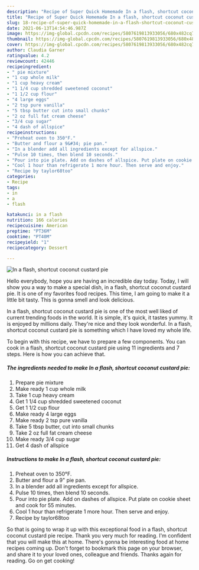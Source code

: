 ```yaml
---
description: "Recipe of Super Quick Homemade In a flash, shortcut coconut custard pie"
title: "Recipe of Super Quick Homemade In a flash, shortcut coconut custard pie"
slug: 18-recipe-of-super-quick-homemade-in-a-flash-shortcut-coconut-custard-pie
date: 2021-06-13T14:54:46.987Z
image: https://img-global.cpcdn.com/recipes/5807619813933056/680x482cq70/in-a-flash-shortcut-coconut-custard-pie-recipe-main-photo.jpg
thumbnail: https://img-global.cpcdn.com/recipes/5807619813933056/680x482cq70/in-a-flash-shortcut-coconut-custard-pie-recipe-main-photo.jpg
cover: https://img-global.cpcdn.com/recipes/5807619813933056/680x482cq70/in-a-flash-shortcut-coconut-custard-pie-recipe-main-photo.jpg
author: Claudia Garner
ratingvalue: 4.2
reviewcount: 42446
recipeingredient:
- " pie mixture"
- "1 cup whole milk"
- "1 cup heavy cream"
- "1 1/4 cup shredded sweetened coconut"
- "1 1/2 cup flour"
- "4 large eggs"
- "2 tsp pure vanilla"
- "5 tbsp butter cut into small chunks"
- "2 oz full fat cream cheese"
- "3/4 cup sugar"
- "4 dash of allspice"
recipeinstructions:
- "Preheat oven to 350°F."
- "Butter and flour a 9&#34; pie pan."
- "In a blender add all ingredients except for allspice."
- "Pulse 10 times, then blend 10 seconds."
- "Pour into pie plate. Add on dashes of allspice. Put plate on cookie sheet and cook for 55 minutes."
- "Cool 1 hour than refrigerate 1 more hour. Then serve and enjoy."
- "Recipe by taylor68too"
categories:
- Recipe
tags:
- in
- a
- flash

katakunci: in a flash 
nutrition: 166 calories
recipecuisine: American
preptime: "PT36M"
cooktime: "PT40M"
recipeyield: "1"
recipecategory: Dessert

---
```



![In a flash, shortcut coconut custard pie](https://img-global.cpcdn.com/recipes/5807619813933056/680x482cq70/in-a-flash-shortcut-coconut-custard-pie-recipe-main-photo.jpg)

Hello everybody, hope you are having an incredible day today. Today, I will show you a way to make a special dish, in a flash, shortcut coconut custard pie. It is one of my favorites food recipes. This time, I am going to make it a little bit tasty. This is gonna smell and look delicious.



In a flash, shortcut coconut custard pie is one of the most well liked of current trending foods in the world. It is simple, it's quick, it tastes yummy. It is enjoyed by millions daily. They're nice and they look wonderful. In a flash, shortcut coconut custard pie is something which I have loved my whole life.


To begin with this recipe, we have to prepare a few components. You can cook in a flash, shortcut coconut custard pie using 11 ingredients and 7 steps. Here is how you can achieve that.

<!--inarticleads1-->

##### The ingredients needed to make In a flash, shortcut coconut custard pie:

1. Prepare  pie mixture
1. Make ready 1 cup whole milk
1. Take 1 cup heavy cream
1. Get 1 1/4 cup shredded sweetened coconut
1. Get 1 1/2 cup flour
1. Make ready 4 large eggs
1. Make ready 2 tsp pure vanilla
1. Take 5 tbsp butter, cut into small chunks
1. Take 2 oz full fat cream cheese
1. Make ready 3/4 cup sugar
1. Get 4 dash of allspice




<!--inarticleads2-->

##### Instructions to make In a flash, shortcut coconut custard pie:

1. Preheat oven to 350°F.
1. Butter and flour a 9&#34; pie pan.
1. In a blender add all ingredients except for allspice.
1. Pulse 10 times, then blend 10 seconds.
1. Pour into pie plate. Add on dashes of allspice. Put plate on cookie sheet and cook for 55 minutes.
1. Cool 1 hour than refrigerate 1 more hour. Then serve and enjoy.
1. Recipe by taylor68too




So that is going to wrap it up with this exceptional food in a flash, shortcut coconut custard pie recipe. Thank you very much for reading. I'm confident that you will make this at home. There's gonna be interesting food at home recipes coming up. Don't forget to bookmark this page on your browser, and share it to your loved ones, colleague and friends. Thanks again for reading. Go on get cooking!

